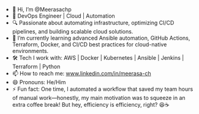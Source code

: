- 👋 Hi, I’m @Meerasachp
- 🚀 DevOps Engineer | Cloud | Automation
- 🔍 Passionate about automating infrastructure, optimizing CI/CD pipelines, and building scalable cloud solutions.
- 🌱 I’m currently learning advanced Ansible automation, GitHub Actions, Terraform, Docker, and CI/CD best practices for cloud-native environments.
- 🛠️ Tech I work with: AWS | Docker | Kubernetes | Ansible | Jenkins | Terraform | Python
- 📫 How to reach me: www.linkedin.com/in/meerasa-ch
- 😄 Pronouns: He/Him
- ⚡ Fun fact: One time, I automated a workflow that saved my team hours of manual work—honestly, my main motivation was to squeeze in an extra coffee break! But hey, efficiency is efficiency, right? 😆☕

<!---
Meerasachp/Meerasachp is a ✨ special ✨ repository because its `README.md` (this file) appears on your GitHub profile.
You can click the Preview link to take a look at your changes.
--->
